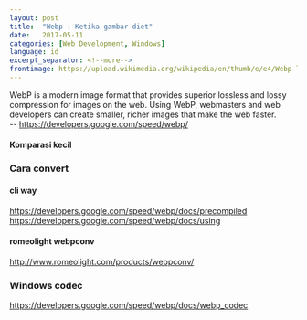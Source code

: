 ```yaml
---
layout: post
title:  "Webp : Ketika gambar diet"
date:   2017-05-11
categories: [Web Development, Windows]
language: id
excerpt_separator: <!--more-->
frontimage: https://upload.wikimedia.org/wikipedia/en/thumb/e/e4/Webp-logo-wordmark.svg/851px-Webp-logo-wordmark.svg.png
---
```


WebP is a modern image format that provides superior lossless and lossy compression for images on the web. Using WebP, webmasters and web developers can create smaller, richer images that make the web faster.   
-- https://developers.google.com/speed/webp/
<!--more-->

#### Komparasi kecil
### Cara convert
#### cli way
https://developers.google.com/speed/webp/docs/precompiled   
https://developers.google.com/speed/webp/docs/using
#### romeolight webpconv
http://www.romeolight.com/products/webpconv/
### Windows codec
https://developers.google.com/speed/webp/docs/webp_codec

